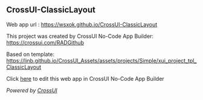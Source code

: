 ## CrossUI-ClassicLayout
Web app url : https://wsxok.github.io/CrossUI-ClassicLayout

This project was created by CrossUI No-Code App Builder: https://crossui.com/RADGithub

Based on template: https://linb.github.io/CrossUI_Assets/assets/projects/Simple/xui_project_tpl_ClassicLayout

Click [here](https://crossui.com/RADGithub/#!from=github&owner=wsxok&repo=CrossUI-ClassicLayout) to edit this web app in CrossUI No-Code App Builder

<i>Powered by [CrossUI](https://crossui.com)</i>
